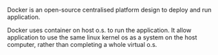 Docker is an open-source centralised platform design to deploy and run application.

Docker uses container on host o.s. to run the application. It allow application to use the same linux kernel os as a system on the host computer, rather than completing a whole virtual o.s.

